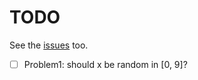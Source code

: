 
# TODO
See the [issues](https://github.com/drkostas/DSE512-playground/issues) too.

- [ ] Problem1: should x be random in [0, 9]?